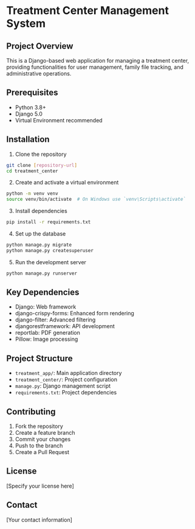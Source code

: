 # Treatment Center Management System

## Project Overview
This is a Django-based web application for managing a treatment center, providing functionalities for user management, family file tracking, and administrative operations.

## Prerequisites
- Python 3.8+
- Django 5.0
- Virtual Environment recommended

## Installation

1. Clone the repository
```bash
git clone [repository-url]
cd treatment_center
```

2. Create and activate a virtual environment
```bash
python -m venv venv
source venv/bin/activate  # On Windows use `venv\Scripts\activate`
```

3. Install dependencies
```bash
pip install -r requirements.txt
```

4. Set up the database
```bash
python manage.py migrate
python manage.py createsuperuser
```

5. Run the development server
```bash
python manage.py runserver
```

## Key Dependencies
- Django: Web framework
- django-crispy-forms: Enhanced form rendering
- django-filter: Advanced filtering
- djangorestframework: API development
- reportlab: PDF generation
- Pillow: Image processing

## Project Structure
- `treatment_app/`: Main application directory
- `treatment_center/`: Project configuration
- `manage.py`: Django management script
- `requirements.txt`: Project dependencies

## Contributing
1. Fork the repository
2. Create a feature branch
3. Commit your changes
4. Push to the branch
5. Create a Pull Request

## License
[Specify your license here]

## Contact
[Your contact information]

